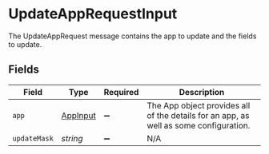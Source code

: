 # UpdateAppRequestInput

The UpdateAppRequest message contains the app to update and the fields to update.


## Fields

| Field                                                                                 | Type                                                                                  | Required                                                                              | Description                                                                           |
| ------------------------------------------------------------------------------------- | ------------------------------------------------------------------------------------- | ------------------------------------------------------------------------------------- | ------------------------------------------------------------------------------------- |
| `app`                                                                                 | [AppInput](../../models/shared/appinput.md)                                           | :heavy_minus_sign:                                                                    | The App object provides all of the details for an app, as well as some configuration. |
| `updateMask`                                                                          | *string*                                                                              | :heavy_minus_sign:                                                                    | N/A                                                                                   |